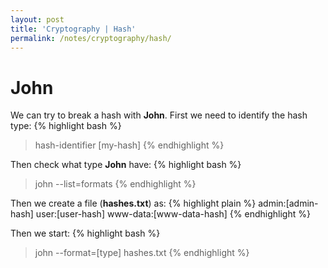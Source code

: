 ```yaml
---
layout: post
title: 'Cryptography | Hash'
permalink: /notes/cryptography/hash/
---
```


# John
We can try to break a hash with **John**. First we need to identify the hash type:
{% highlight bash %}
> hash-identifier [my-hash]
{% endhighlight %}

Then check what type  **John** have:
{% highlight bash %}
> john --list=formats
{% endhighlight %}

Then we create a file (**hashes.txt**) as:
{% highlight plain %}
admin:[admin-hash]
user:[user-hash]
www-data:[www-data-hash]
{% endhighlight %}

Then we start:
{% highlight bash %}
> john --format=[type] hashes.txt
{% endhighlight %}

